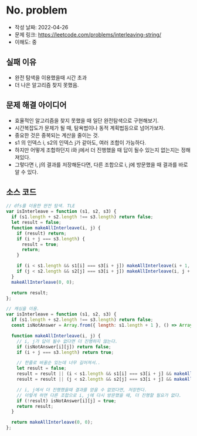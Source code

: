 # No. problem

- 작성 날짜: 2022-04-26
- 문제 링크: https://leetcode.com/problems/interleaving-string/
- 이해도: 중

## 실패 이유

- 완전 탐색을 이용했을때 시간 초과
- 더 나은 알고리즘 찾지 못했음.

## 문제 해결 아이디어

- 효율적인 알고리즘을 찾지 못했을 때 일단 완전탐색으로 구현해보기.
- 시간복잡도가 문제가 될 때, 탐욕법이나 동적 계획법등으로 넘어가보자.
- 중요한 것은 중복되는 계산을 줄이는 것.
- s1 의 인덱스 i, s2의 인덱스 j가 같아도, 여러 조합이 가능하다.
- 하지만 어떻게 조합하던지 i와 j에서 더 진행했을 때 답이 될수 있는지 없는지는 정해져있다.
- 그렇다면 i, j의 결과를 저장해둔다면, 다른 조합으로 i, j에 방문했을 때 결과를 바로 알 수 있다.

## 소스 코드

```js
// dfs를 이용한 완전 탐색. TLE
var isInterleave = function (s1, s2, s3) {
  if (s1.length + s2.length !== s3.length) return false;
  let result = false;
  function makeAllInterleave(i, j) {
    if (result) return;
    if (i + j === s3.length) {
      result = true;
      return;
    }

    if (i < s1.length && s1[i] === s3[i + j]) makeAllInterleave(i + 1, j);
    if (j < s2.length && s2[j] === s3[i + j]) makeAllInterleave(i, j + 1);
  }
  makeAllInterleave(0, 0);

  return result;
};

// 캐싱을 이용.
var isInterleave = function (s1, s2, s3) {
  if (s1.length + s2.length !== s3.length) return false;
  const isNotAnswer = Array.from({ length: s1.length + 1 }, () => Array.from({ length: s2.length + 1 }));

  function makeAllInterleave(i, j) {
    // i, j가 답이 될수 없다면 더 진행하지 않는다.
    if (isNotAnswer[i][j]) return false;
    if (i + j === s3.length) return true;

    // 한줄로 바꿀순 있는데 너무 길어져서..
    let result = false;
    result = result || (i < s1.length && s1[i] === s3[i + j] && makeAllInterleave(i + 1, j));
    result = result || (j < s2.length && s2[j] === s3[i + j] && makeAllInterleave(i, j + 1));

    // i, j에서 더 진행했을때 결과를 얻을 수 없었다면, 저장한다.
    // 이렇게 하면 다른 조합으로 i, j에 다시 방문했을 때, 더 진행할 필요가 없다.
    if (!result) isNotAnswer[i][j] = true;
    return result;
  }

  return makeAllInterleave(0, 0);
};
```
